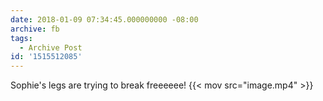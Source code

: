 ```yaml
---
date: 2018-01-09 07:34:45.000000000 -08:00
archive: fb
tags: 
  - Archive Post
id: '1515512085'
---
```


Sophie's legs are trying to break freeeeee!
{{< mov src="image.mp4" >}}

